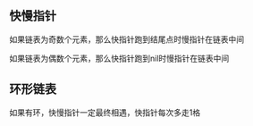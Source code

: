 ## 快慢指针

如果链表为奇数个元素，那么快指针跑到结尾点时慢指针在链表中间

如果链表为偶数个元素，那么快指针跑到nil时慢指针在链表中间

## 环形链表

如果有环，快慢指针一定最终相遇，快指针每次多走1格
